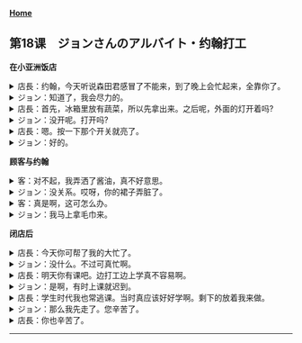**[Home](../Menu.md)**
## 第18课　ジョンさんのアルバイト・约翰打工
**在小亚洲饭店**
<details>
<summary>
店長：约翰，今天听说森田君感冒了不能来，到了晚上会忙起来，全靠你了。</summary>

ジョンさん、今日は森田くん、かぜで　来られないそうだ。夕方になると　忙しくなるから、頼むよ。
</details>

<details>
<summary>
ジョン：知道了，我会尽力的。</summary>

はい。がんばります。
</details>

<details>
<summary>
店長：首先，冰箱里放有蔬菜，所以先拿出来。之后呢，外面的灯开着吗?</summary>

まず、冷蔵庫に野菜が入っているから、出しておいて。それから、外の電機はついている？
</details>

<details>
<summary>
ジョン：没开呢。打开吗?</summary>

いいえ、ついていません。つけましょうか。
</details>

<details>
<summary>
店長：嗯。按一下那个开关就亮了。</summary>

うん。そこのスイッチを押すと　つくよ。
</details>

<details>
<summary>
ジョン：好的。</summary>

はい。
</details>

**顾客与约翰**
<details>
<summary>
客：对不起，我弄洒了酱油，真不好意思。</summary>

しみません。醤油を　落とし　ちゃったんです。ごめんなさい。
</details>

<details>
<summary>
ジョン：没关系。哎呀，你的裙子弄脏了。</summary>

いえ、大丈夫です。あっ、スカートが汚れて　しまいましたね。
</details>

<details>
<summary>
客：真是啊，这可怎么办。</summary>

本当だ。どうしよう。
</details>

<details>
<summary>
ジョン：我马上拿毛巾来。</summary>

今すぐ。タオルを持ってきます。
</details>

**闭店后**
<details>
<summary>
店長：今天你可帮了我的大忙了。</summary>

今日はジョンさんのおかげで、助かったよ。
</details>

<details>
<summary>
ジョン：没什么。不过可真忙啊。</summary>

いいえ。でも本当に忙しかったですね。
</details>

<details>
<summary>
店長：明天你有课吧。边打工边上学真不容易啊。</summary>

あしたは　学校があるんだろう。アルバイトをしながら　学校に行くのは大変だね。
</details>

<details>
<summary>
ジョン：是啊，有时上课就迟到。</summary>

ええ、ときどき、遅刻し　ちゃうんですよ。
</details>

<details>
<summary>
店長：学生时代我也常逃课。当时真应该好好学啊。剩下的放着我来做。</summary>

ぼくも学生の時は　よく授業をサボったよ。もっと勉強すれば　よかったなあ。後は　ぼくが　やっておくから。
</details>

<details>
<summary>
ジョン：那么我先走了。您辛苦了。</summary>

じゃあ、お先に失礼します。お疲れさまでした。
</details>

<details>
<summary>
店長：你也辛苦了。</summary>

お疲れさま。
</details>

---
